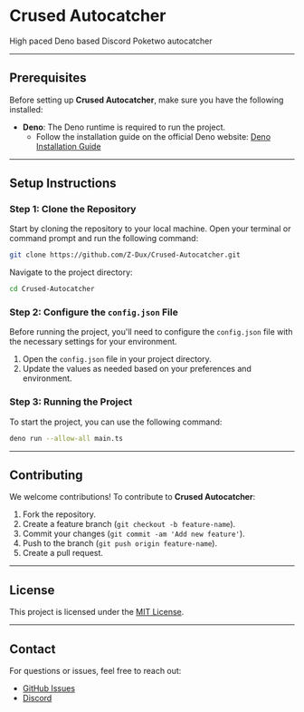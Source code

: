 # Crused Autocatcher

High paced Deno based Discord Poketwo autocatcher

---

## Prerequisites

Before setting up **Crused Autocatcher**, make sure you have the following installed:

- **Deno**: The Deno runtime is required to run the project.
  - Follow the installation guide on the official Deno website: [Deno Installation Guide](https://deno.land/#installation)

---

## Setup Instructions

### Step 1: Clone the Repository

Start by cloning the repository to your local machine. Open your terminal or command prompt and run the following command:

```bash
git clone https://github.com/Z-Dux/Crused-Autocatcher.git
```

Navigate to the project directory:

```bash
cd Crused-Autocatcher
```

### Step 2: Configure the `config.json` File

Before running the project, you'll need to configure the `config.json` file with the necessary settings for your environment.

1. Open the `config.json` file in your project directory.
2. Update the values as needed based on your preferences and environment.

### Step 3: Running the Project

To start the project, you can use the following command:

```bash
deno run --allow-all main.ts
```

---



## Contributing

We welcome contributions! To contribute to **Crused Autocatcher**:

1. Fork the repository.
2. Create a feature branch (`git checkout -b feature-name`).
3. Commit your changes (`git commit -am 'Add new feature'`).
4. Push to the branch (`git push origin feature-name`).
5. Create a pull request.

---

## License

This project is licensed under the [MIT License](LICENSE).

---

## Contact

For questions or issues, feel free to reach out:

- [GitHub Issues](https://github.com/Z-Dux/Crused-Autocatcher/issues)
- [Discord](https://broskie.xyz)